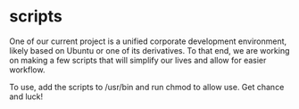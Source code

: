 # scripts
One of our current project is a unified corporate development environment, likely based on Ubuntu or one of its derivatives. To that end, we are working on making a few scripts that will simplify our lives and allow for easier workflow.

To use, add the scripts to /usr/bin and run chmod to allow use. Get chance and luck!
